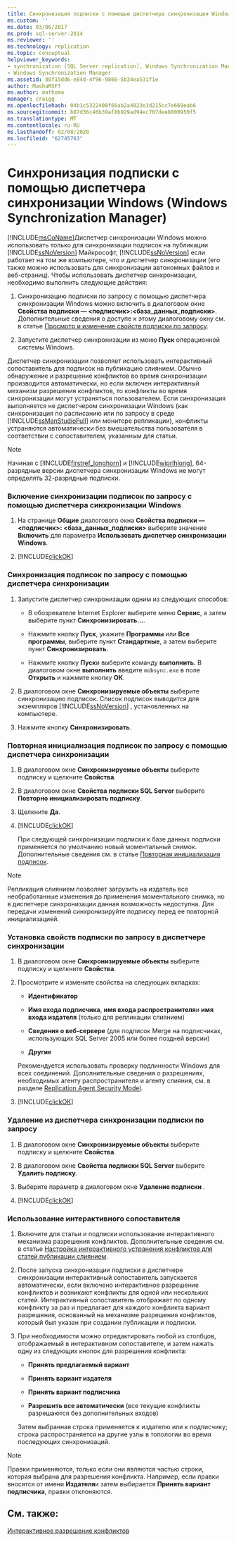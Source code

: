 ```yaml
---
title: Синхронизация подписки с помощью диспетчера синхронизации Windows (диспетчер синхронизации Windows) | Документация Майкрософт
ms.custom: ''
ms.date: 03/06/2017
ms.prod: sql-server-2014
ms.reviewer: ''
ms.technology: replication
ms.topic: conceptual
helpviewer_keywords:
- synchronization [SQL Server replication], Windows Synchronization Manager
- Windows Synchronization Manager
ms.assetid: 80f15dd6-e84d-4f96-9866-5b34ea531f1e
author: MashaMSFT
ms.author: mathoma
manager: craigg
ms.openlocfilehash: 04b1c5322408f66ab2a4023e3d215cc7e669eab6
ms.sourcegitcommit: b87d36c46b39af8b929ad94ec707dee8800950f5
ms.translationtype: MT
ms.contentlocale: ru-RU
ms.lasthandoff: 02/08/2020
ms.locfileid: "62745763"
---
```

# <a name="synchronize-a-subscription-using-windows-synchronization-manager-windows-synchronization-manager"></a>Синхронизация подписки с помощью диспетчера синхронизации Windows (Windows Synchronization Manager)
  [!INCLUDE[msCoName](../../includes/msconame-md.md)]Диспетчер синхронизации Windows можно использовать только для синхронизации подписок на публикации [!INCLUDE[ssNoVersion](../../includes/ssnoversion-md.md)] Майкрософт, [!INCLUDE[ssNoVersion](../../includes/ssnoversion-md.md)] если работает на том же компьютере, что и диспетчер синхронизации (его также можно использовать для синхронизации автономных файлов и веб-страниц). Чтобы использовать диспетчер синхронизации, необходимо выполнить следующие действия:  
  
1.  Синхронизацию подписки по запросу с помощью диспетчера синхронизации Windows можно включить в диалоговом окне **Свойства подписки — \<подписчик>:\<база_данных_подписки>**. Дополнительные сведения о доступе к этому диалоговому окну см. в статье [Просмотр и изменение свойств подписки по запросу](view-and-modify-pull-subscription-properties.md).  
  
2.  Запустите диспетчер синхронизации из меню **Пуск** операционной системы Windows.  
  
 Диспетчер синхронизации позволяет использовать интерактивный сопоставитель для подписок на публикацию слиянием. Обычно обнаружение и разрешение конфликтов во время синхронизации производится автоматически, но если включен интерактивный механизм разрешения конфликтов, то конфликты во время синхронизации могут устраняться пользователем. Если синхронизация выполняется не диспетчером синхронизации Windows (как синхронизация по расписанию или по запросу в среде [!INCLUDE[ssManStudioFull](../../includes/ssmanstudiofull-md.md)] или мониторе репликации), конфликты устраняются автоматически без вмешательства пользователя в соответствии с сопоставителем, указанным для статьи.  
  
> [!NOTE]  
>  Начиная с [!INCLUDE[firstref_longhorn](../../includes/firstref-longhorn-md.md)] и [!INCLUDE[wiprlhlong](../../includes/wiprlhlong-md.md)], 64-разрядные версии диспетчера синхронизации Windows не могут определять 32-разрядные подписки.  
  
### <a name="to-enable-the-synchronization-of-pull-subscriptions-with-windows-synchronization-manager"></a>Включение синхронизации подписок по запросу с помощью диспетчера синхронизации Windows  
  
1.  На странице **Общие** диалогового окна **Свойства подписки — \<подписчик>: \<база_данных_подписки>** выберите значение **Включить** для параметра **Использовать диспетчер синхронизации Windows**.  
  
2.  [!INCLUDE[clickOK](../../includes/clickok-md.md)]  
  
### <a name="to-synchronize-a-pull-subscription-with-synchronization-manager"></a>Синхронизация подписок по запросу с помощью диспетчера синхронизации  
  
1.  Запустите диспетчер синхронизации одним из следующих способов:  
  
    -   В обозревателе Internet Explorer выберите меню **Сервис**, а затем выберите пункт **Синхронизировать...**.  
  
    -   Нажмите кнопку **Пуск**, укажите **Программы** или **Все программы**, выберите пункт **Стандартные**, а затем выберите пункт **Синхронизировать**.  
  
    -   Нажмите кнопку **Пуск**и выберите команду **выполнить.** В диалоговом окне **выполнить** введите `mobsync.exe` в поле **Открыть** и нажмите кнопку **ОК**.  
  
2.  В диалоговом окне **Синхронизируемые объекты** выберите синхронизацию подписок. Список подписок выводится для экземпляров [!INCLUDE[ssNoVersion](../../includes/ssnoversion-md.md)] , установленных на компьютере.  
  
3.  Нажмите кнопку **Синхронизировать**.  
  
### <a name="to-reinitialize-a-pull-subscription-with-synchronization-manager"></a>Повторная инициализация подписок по запросу с помощью диспетчера синхронизации  
  
1.  В диалоговом окне **Синхронизируемые объекты** выберите подписку и щелкните **Свойства**.  
  
2.  В диалоговом окне **Свойства подписки SQL Server** выберите **Повторно инициализировать подписку**.  
  
3.  Щелкните **Да**.  
  
4.  [!INCLUDE[clickOK](../../includes/clickok-md.md)]  
  
     При следующей синхронизации подписки к базе данных подписки применяется по умолчанию новый моментальный снимок. Дополнительные сведения см. в статье [Повторная инициализация подписок](reinitialize-subscriptions.md).  
  
> [!NOTE]  
>  Репликация слиянием позволяет загрузить на издатель все необработанные изменения до применения моментального снимка, но в диспетчере синхронизации данная возможность недоступна. Для передачи изменений синхронизируйте подписку перед ее повторной инициализацией.  
  
### <a name="to-set-properties-for-a-pull-subscription-in-synchronization-manager"></a>Установка свойств подписки по запросу в диспетчере синхронизации  
  
1.  В диалоговом окне **Синхронизируемые объекты** выберите подписку и щелкните **Свойства**.  
  
2.  Просмотрите и измените свойства на следующих вкладках:  
  
    -   **Идентификатор**  
  
    -   **Имя входа подписчика**, **имя входа распространителя**и **имя входа издателя** (только для репликации слиянием)  
  
    -   **Сведения о веб-сервере** (для подписок Merge на подписчиках, использующих SQL Server 2005 или более поздней версии)  
  
    -   **Другие**  
  
     Рекомендуется использовать проверку подлинности Windows для всех соединений. Дополнительные сведения о разрешениях, необходимых агенту распространителя и агенту слияния, см. в разделе [Replication Agent Security Model](security/replication-agent-security-model.md).  
  
3.  [!INCLUDE[clickOK](../../includes/clickok-md.md)]  
  
### <a name="to-remove-a-pull-subscription-from-synchronization-manager"></a>Удаление из диспетчера синхронизации подписки по запросу  
  
1.  В диалоговом окне **Синхронизируемые объекты** выберите подписку и щелкните **Свойства**.  
  
2.  В диалоговом окне **Свойства подписки SQL Server** выберите **Удалить подписку**.  
  
3.  Выберите параметр в диалоговом окне **Удаление подписки** .  
  
4.  [!INCLUDE[clickOK](../../includes/clickok-md.md)]  
  
### <a name="to-use-the-interactive-resolver"></a>Использование интерактивного сопоставителя  
  
1.  Включите для статьи и подписки использование интерактивного механизма разрешения конфликтов. Дополнительные сведения см. в статье [Настройка интерактивного устранения конфликтов для статей публикации слиянием](../../relational-databases/replication/publish/specify-merge-replication-properties.md#interactive-conflict-resolution).
  
2.  После запуска синхронизации подписки в диспетчере синхронизации интерактивный сопоставитель запускается автоматически, если включено интерактивное разрешение конфликтов и возникают конфликты для одной или нескольких статей. Интерактивный сопоставитель отображает по одному конфликту за раз и предлагает для каждого конфликта вариант разрешения, основанный на механизме разрешения конфликтов, который был указан при создании публикации и подписки.  
  
3.  При необходимости можно отредактировать любой из столбцов, отображаемый в интерактивном сопоставителе, и затем нажать одну из следующих кнопок для разрешения конфликта:  
  
    -   **Принять предлагаемый вариант**  
  
    -   **Принять вариант издателя**  
  
    -   **Принять вариант подписчика**  
  
    -   **Разрешить все автоматически** (все текущие конфликты разрешаются без дополнительных входов)  
  
     Затем выбранная строка применяется к издателю или к подписчику; строка распространяется на другие узлы в топологии во время последующих синхронизаций.  
  
> [!NOTE]  
>  Правки применяются, только если они являются частью строки, которая выбрана для разрешения конфликта. Например, если правки вносятся от имени **Издателя**и затем выбирается **Принять вариант подписчика**, правки отклоняются.  
  
## <a name="see-also"></a>См. также:  
 [Интерактивное разрешение конфликтов](merge/advanced-merge-replication-conflict-interactive-resolution.md)  
  
